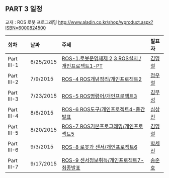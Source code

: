 ## PART 3 일정
교재 : ROS 로봇 프로그래밍 
http://www.aladin.co.kr/shop/wproduct.aspx?ISBN=6000824500

|회차	    |날짜	   |주제	                                                    |발표자	|
|:---	    |:---	   |:---	                                                    |:---	|
|Part III-1    |6/25/2015  |[ROS-1.로봇운영체제 2,3 ROS설치 /개인프로젝트1-PT](d01.md) |[김명철](https://www.facebook.com/bluecode27)  |
|Part III-2    |7/9/2015  |[ROS-4 ROS개념정리/개인프로젝트2](d02.md) |[정우철](https://www.facebook.com/juczest)  |
|Part III-3    |7/23/2015  |[ROS-5 ROS명령어/개인프로젝트3](d03.md) |[김무성](https://www.facebook.com/moodern)  |
|Part III-4    |8/6/2015  |[ROS-6 ROS도구/개인프로젝트4-중간발표](d04.md) |[심상진](https://www.facebook.com/sangjin.sim.7)  |
|Part III-5    |8/20/2015  |[ROS-7 ROS기본프로그래밍/개인프로젝트5](d05.md) |[김명철](https://www.facebook.com/bluecode27)  |
|Part III-6    |9/3/2015  |[ROS-8 로봇과 센서/개인프로젝트6](d06.md) |[박세진](https://www.facebook.com/sejin.park.794)  |
|Part III-7    |9/17/2015  |[ROS-9 센서정보취득/개인프로젝트7-최종발표](d07.md) |[송준호](https://www.facebook.com/Jeremy.Junho.Song)  |

